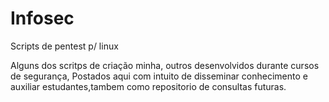 # Infosec
Scripts de pentest p/ linux

Alguns dos scritps de criação minha, outros desenvolvidos durante cursos de segurança,
Postados aqui com intuito de disseminar conhecimento e auxiliar estudantes,tambem como repositorio de consultas futuras.
